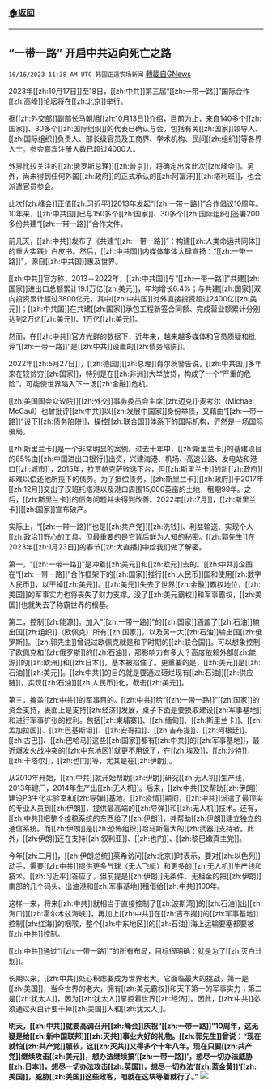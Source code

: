 ###  [:house:返回](README.md)
---


## “一带一路” 开启中共迈向死亡之路
`10/16/2023 11:38 AM UTC 韩国正道农场新闻` [轉載自GNews](https://gnews.org/articles/1840107)

2023年[[zh:10月17日]]至18日，[[zh:中共]]第三届“[[zh:一带一路]]”国际合作[[zh:高峰]]论坛将在[[zh:北京]]举行。

据[[zh:外交部]]副部长马朝旭[[zh:10月13日]]介绍，目前为止，来自140多个[[zh:国家]]、30多个[[zh:国际组织]]的代表已确认与会，包括有关[[zh:国家]]领导人、[[zh:国际组织]]负责人、部长级官员及工商界、学术机构、民间[[zh:组织]]等各界人士。参会嘉宾注册人数已超过4000人。

外界比较关注的[[zh:俄罗斯总理]][[zh:普京]]，将确定出席此次[[zh:峰会]]。另外，尚未得到任何外国[[zh:政府]]的正式承认的[[zh:阿富汗]][[zh:塔利班]]，也会派遣官员参会。

此次[[zh:峰会]]正值[[zh:习近平]]2013年发起“[[zh:一带一路]]”合作倡议10周年。10年来，[[zh:中共国]]已与150多个[[zh:国家]]、30多个[[zh:国际组织]]签署200多份共建“[[zh:一带一路]]”合作文件。

前几天，[[zh:中共]]发布了《共建“[[zh:一带一路]]”：构建[[zh:人类命运共同体]]的重大实践》白皮书。然后，[[zh:中共国]]内媒体集体大肆宣扬：“[[zh:一带一路]]”，源自[[zh:中共国]]惠及世界。

[[zh:中共]]官方称，2013－2022年，[[zh:中共国]]与“[[zh:一带一路]]”共建[[zh:国家]]进出口总额累计19.1万亿[[zh:美元]]，年均增长6.4%；与共建[[zh:国家]]双向投资累计超过3800亿元，其中[[zh:中共国]]对外直接投资超过2400亿[[zh:美元]]；[[zh:中共国]]在共建[[zh:国家]]承包工程新签合同额、完成营业额累计分别达到2万亿[[zh:美元]]、1万亿[[zh:美元]]。

然而，在[[zh:中共]]官方光鲜的数据下，近年来，越来越多媒体和官员质疑和批评“[[zh:一带一路]]”是[[zh:中共]]设置的[[zh:债务陷阱]]。

2022年[[zh:5月27日]]，[[zh:德国]][[zh:总理]]肖尔茨警告说，[[zh:中共国]]多年来在较贫穷[[zh:国家]]，特别是在[[zh:非洲]]大举放贷，构成了一个“严重的危险”，可能使世界陷入下一场[[zh:金融]]危机。

[[zh:美国国会众议院]][[zh:外交]]事务委员会主席[[zh:迈克]]·麦考尔（Michael McCaul）也曾批评[[zh:中共]]以[[zh:发展中国家]]身份举债，又藉由“[[zh:一带一路]]”设下[[zh:债务陷阱]]，操控[[zh:联合国]]体系下的国际机构，俨然是一场国际骗局。

[[zh:斯里兰卡]]是一个非常明显的案例。过去十年中，[[zh:斯里兰卡]]的基建项目的85%由[[zh:中国进出口银行]]出资，兴建海港、机场、高速公路、发电站和港口[[zh:城市]]，2015年，拉贾帕克萨败选下台，但[[zh:斯里兰卡]]的新[[zh:政府]]却难以偿还他所揽下的债务。为了抵偿债务，[[zh:斯里兰卡]][[zh:政府]]于2017年[[zh:12月]]交出了汉班托塔港以及港口周围15,000英亩的土地，租期99年。之后，[[zh:斯里兰卡]]的债务问题并未得到改善。2022年[[zh:7月]]，[[zh:斯里兰卡]][[zh:国家]]宣布破产。

实际上，“[[zh:一带一路]]”也是[[zh:共产党]][[zh:洗钱]]、利益输送、实现个人[[zh:政治]]野心的工具。但最重要的是它背后鲜为人知的秘密。[[zh:郭先生]]在2023年[[zh:1月23日]]的春节[[zh:大直播]]中给我们做了解密。

第一，“[[zh:一带一路]]”是冲着[[zh:美元]]和[[zh:欧元]]去的。[[zh:中共]]企图在“[[zh:一带一路]]”合作框架下的[[zh:国家]]推行[[zh:人民币]]国和使用[[zh:数字人民币]]，以干掉[[zh:美元]]。[[zh:美元]]失去了世界[[zh:金融]]霸权地位，[[zh:美国]]的军事实力也将丧失了财力支撑。没了[[zh:美元霸权]]和军事霸权，[[zh:美国]]也就失去了称霸世界的根基。

第二，控制[[zh:能源]]。加入“[[zh:一带一路]]”的[[zh:国家]]涵盖了[[zh:石油]]输出国[[zh:组织]]（欧佩克）所有[[zh:国家]]，以及另一大[[zh:石油]]输出国[[zh:俄罗斯]]。[[zh:郭先生]]曾说过欧佩克就是和平时期的[[zh:联合国]]。可以想象控制了欧佩克和[[zh:俄罗斯]]的[[zh:石油]]，那影响力有多大？高度依赖外部[[zh:能源]]的[[zh:欧洲]]和[[zh:日本]]，基本被掐住了。更重要的是，[[zh:美元]]是[[zh:石油]][[zh:美元]]。[[zh:中共]]的目的就是要通过砸烂现有[[zh:石油]][[zh:供应链]]，实现[[zh:石油]][[zh:人民币]]化，截击[[zh:美元]]。

第三，掩盖[[zh:中共]]的军事目的。[[zh:中共]]给“[[zh:一带一路]]”[[zh:国家]]的资金支持，表面上是支持[[zh:经济]]发展，桌子下面是要换取建设[[zh:军事基地]]和进行军事扩张的权利。包括[[zh:柬埔寨]]、[[zh:缅甸]]、[[zh:斯里兰卡]]、[[zh:孟加拉国]]、[[zh:巴基斯坦]]、[[zh:安哥拉]]、[[zh:吉布提]]、[[zh:阿根廷]]、[[zh:古巴]]、[[zh:巴哈马]]这些[[zh:国家]]都有[[zh:中共]]的[[zh:军事基地]]，最近爆发火战冲突的[[zh:中东地区]]就更不用说了，在[[zh:埃及]]，[[zh:沙特]]，[[zh:卡塔尔]]，[[zh:也门]]等，尤其是在[[zh:伊朗]]。

从2010年开始，[[zh:中共]]就开始帮助[[zh:伊朗]]研究[[zh:无人机]]生产线，2013年建厂，2014年生产出[[zh:无人机]]。后来，[[zh:中共]]又帮助[[zh:伊朗]]建设P3生化实验室和[[zh:导弹]]基地。[[zh:疫情]]期间，[[zh:中共]]派遣了最顶尖的专业人员到[[zh:伊朗]]，提供最高端的[[zh:导弹]]和[[zh:无人机]]技术。还有，[[zh:中共]]把整个维稳系统的东西给了[[zh:伊朗]]，并帮助[[zh:伊朗]]建立独立的通信系统。而[[zh:伊朗]]是[[zh:恐怖组织]]哈马斯最大的[[zh:武器]]支持者。此外，[[zh:伊朗]]还在支持[[zh:叙利亚]]、[[zh:也门]]、[[zh:黎巴嫩真主党]]。

今年[[zh:二月]]，[[zh:伊朗总统]]莱希访问[[zh:北京]]时表示，要对[[zh:以色列]]动手，需要[[zh:中共]]提供更多气球（无人飞艇）和更多的[[zh:无人机]]生产线和技术。[[zh:习近平]]答应了，但前提是[[zh:伊朗]]无条件、无租金的把[[zh:伊朗]]南部的几个码头、出油港和[[zh:军事基地]]租借给[[zh:中共]]100年。

这样一来，将来[[zh:中共]]就相当于直接控制了[[zh:波斯湾]]的[[zh:石油]]出[[zh:海口]][[zh:霍尔木兹海峡]]，再加上[[zh:中共]]在[[zh:吉布提]]的[[zh:军事基地]]控制[[zh:红海]]的咽喉，整个[[zh:中东地区]]的[[zh:石油]]海上运输要塞都要被[[zh:中共]]控制。

[[zh:中共]]通过“[[zh:一带一路]]”的所有布局，目标很明确：就是为了[[zh:灭白计划]]。

长期以来，[[zh:中共]]处心积虑要成为世界老大。它面临最大的挑战，第一是[[zh:美国]]，当今世界的老大，拥有[[zh:美元霸权]]和天下第一的军事实力；第二是[[zh:犹太人]]，因为[[zh:犹太人]]掌控着世界[[zh:经济]]。因此，[[zh:中共]]必须通过灭白计要干掉[[zh:美国]]人和[[zh:犹太人]]。

**明天，[[zh:中共]]就要高调召开[[zh:峰会]]庆祝“[[zh:一带一路]]”10周年，这无疑是给[[zh:新中国联邦]][[zh:灭共]]事业大好的礼物。[[zh:郭先生]]曾说：“现在就怕[[zh:共产党]]服软，这[[zh:灭共]]又得多个十年八年。现在只要[[zh:共产党]]继续攻击[[zh:美元]]，想办法继续搞‘[[zh:一带一路]]’，想尽一切办法威胁[[zh:日本]]，想尽一切办法攻击[[zh:英国]]，想尽一切办法‘[[zh:蓝金黄]]’[[zh:美国]]，威胁[[zh:美国]]这些政客，咱就在这块等着就行了。”**
![](https://i.imgur.com/31t4h7e.png)

